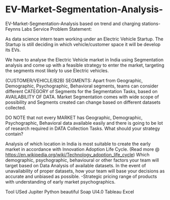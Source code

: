 # EV-Market-Segmentation-Analysis-
 EV-Market-Segmentation-Analysis based on trend and charging stations-Feynns Labs Service
Problem Statement:

As data science intern team working under an Electric Vehicle Startup. The Startup is still deciding in which vehicle/customer space it will be develop its EVs.

We have to analyse the Electric Vehicle market in India using Segmentation analysis and come up with a  feasible strategy to enter the market, targeting the segments most likely to use Electric vehicles.

(CUSTOMER/VEHICLE/B2B) SEGMENTS: Apart from Geographic, Demographic, Psychographic, Behavioral segments,  teams can consider different CATEGORY of Segments for the Segmentation Tasks, based on AVAILABILITY OF DATA. Market Segmentation comes with wide scope of possibility and Segments created can change based on different datasets collected.


DO NOTE that not every MARKET has Geographic, Demographic, Psychographic, Behavioral data available easily and there is going to be lot of research required in DATA Collection Tasks.
What should your strategy contain?

Analysis of which location in India is most suitable to create the early market in accordance with Innovation Adoption Life Cycle. (Read more @ https://en.wikipedia.org/wiki/Technology_adoption_life_cycle)
Which demographic, psychographic, behavioural or other factors your team will target based on Data Analysis of available datasets. In the event of unavailability of proper datasets, how your team will base your decisions as accurate and unbiased as possible.
-Strategic pricing range of products with understanding of early market psychographics.

Tool USed
Jupiter Python
beautiful Soap UI4.0
Tableau
Excel
